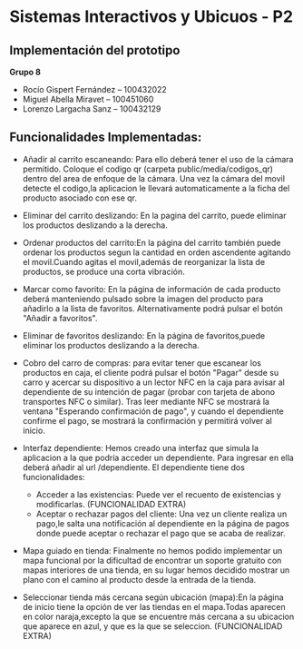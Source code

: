 # Sistemas Interactivos y Ubicuos - P2
## Implementación del prototipo

**Grupo 8**
* Rocío Gispert Fernández – 100432022
* Miguel Abella Miravet – 100451060
* Lorenzo Largacha Sanz – 100432129


## Funcionalidades Implementadas:

- Añadir al carrito escaneando: Para ello deberá tener el uso de la cámara permitido. Coloque el codigo qr (carpeta public/media/codigos_qr) dentro del area de enfoque de la cámara. Una vez la cámara del movil detecte el codigo,la aplicacion le llevará automaticamente a la ficha del producto asociado con ese qr.  
- Eliminar del carrito deslizando: En la pagina del carrito, puede eliminar los productos deslizando a la derecha.  
- Ordenar productos del carrito:En la página del carrito también puede ordenar los productos segun la cantidad en orden ascendente agitando el movil.Cuando agitas el movil,además de reorganizar la lista de productos, se produce una corta vibración.
  
- Marcar como favorito: En la página de información de cada producto deberá manteniendo pulsado sobre la imagen del producto para añadirlo a la lista de favoritos. Alternativamente podrá pulsar el botón "Añadir a favoritos".  
- Eliminar de favoritos deslizando: En la página de favoritos,puede eliminar los productos deslizando a la derecha.  
  
- Cobro del carro de compras: para evitar tener que escanear los productos en caja, el cliente podrá pulsar el botón "Pagar" desde su carro y acercar su dispositivo a un lector NFC en la caja para avisar al dependiente de su intención de pagar (probar con tarjeta de abono transportes NFC o similar). Tras leer mediante NFC se mostrará la ventana "Esperando confirmación de pago", y cuando el dependiente confirme el pago, se mostrará la confirmación y permitirá volver al inicio.  
  
- Interfaz dependiente: Hemos creado una interfaz que simula la aplicacion a la que podría acceder un dependiente. Para ingresar en ella deberá añadir al url /dependiente. El dependiente tiene dos funcionalidades:  
    - Acceder a las existencias: Puede ver el recuento de existencias y modificarlas. (FUNCIONALIDAD EXTRA)
    - Aceptar o rechazar pagos del cliente: Una vez un cliente realiza un pago,le salta una notificación         al dependiente en la página de pagos donde puede aceptar o rechazar el pago que se acaba de realizar.  
  
- Mapa guiado en tienda: Finalmente no hemos podido implementar un mapa funcional por la dificultad de encontrar un soporte gratuito con mapas interiores de una tienda, en su lugar hemos decidido mostrar un plano con el camino al producto desde la entrada de la tienda.  
  
- Seleccionar tienda más cercana según ubicación (mapa):En la página de inicio tiene la opción de ver las  tiendas en el mapa.Todas aparecen en color naraja,excepto la que se encuentre más cercana a su ubicacion que aparece en azul, y que es la que se seleccion. (FUNCIONALIDAD EXTRA)  
  